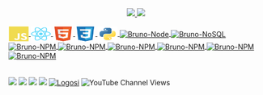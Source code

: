 <div align="center">
    <a href="https://github.com/DevBrunoo">
    <img height="180em" src="https://github-readme-stats.vercel.app/api?username=DevBrunoo&show_icons=true&theme=dark&include_all_commits=true&count_private=true"/>
    <img height="180em" src="https://github-readme-stats.vercel.app/api/top-langs/?username=DevBrunoo&layout=compact&langs_count=7&theme=dark"/>
  </div>
  <div style="display: inline_block"><br>
    <img align="center" alt="Bruno-Js" height="30" width="40" src="https://raw.githubusercontent.com/devicons/devicon/master/icons/javascript/javascript-plain.svg">
<!--     <img align="center" alt="Bruno-Ts" height="30" width="40" src="https://raw.githubusercontent.com/devicons/devicon/master/icons/typescript/typescript-plain.svg">
 -->    
    <img align="center" alt="Bruno-React" height="30" width="40" src="https://raw.githubusercontent.com/devicons/devicon/master/icons/react/react-original.svg">
    <img align="center" alt="Bruno-HTML" height="30" width="40" src="https://raw.githubusercontent.com/devicons/devicon/master/icons/html5/html5-original.svg">
    <img align="center" alt="Bruno-CSS" height="30" width="40" src="https://raw.githubusercontent.com/devicons/devicon/master/icons/css3/css3-original.svg">
    <img align="center" alt="Bruno-Python" height="30" width="40" src="https://raw.githubusercontent.com/devicons/devicon/master/icons/python/python-original.svg">
    <img align="center" alt="Bruno-Node" height="30" width="40"  src="https://cdn.jsdelivr.net/gh/devicons/devicon/icons/nodejs/nodejs-original.svg" />
    <img align="center" alt="Bruno-NoSQL" height="30" width="40" src="https://cdn.jsdelivr.net/gh/devicons/devicon/icons/mongodb/mongodb-plain-wordmark.svg" />
    <img align="center" alt="Bruno-NPM" height="30" width="40"  src="https://cdn.jsdelivr.net/gh/devicons/devicon/icons/npm/npm-original-wordmark.svg"> 
    <img align="center" alt="Bruno-NPM" height="30" width="40" src="https://cdn.jsdelivr.net/gh/devicons/devicon/icons/java/java-original-wordmark.svg" />
    <img align="center" alt="Bruno-NPM" height="30" width="40" src="https://cdn.jsdelivr.net/gh/devicons/devicon/icons/mysql/mysql-original-wordmark.svg" />   
    <img align="center" alt="Bruno-NPM" height="30" width="40" src="https://cdn.jsdelivr.net/gh/devicons/devicon/icons/php/php-plain.svg" />
    <img align="center" alt="Bruno-NPM" height="30" width="40" src="https://cdn.jsdelivr.net/gh/devicons/devicon/icons/swift/swift-original.svg" />
    <img align="center" alt="Bruno-NPM" height="30" width="40" src="https://cdn.jsdelivr.net/gh/devicons/devicon/icons/docker/docker-original.svg" />
     


  </div>
<div>
  <br>
</br>
</div>   
  <div> 
<!--     <a href="https://www.instagram.com/brunoby15/" target="_blank"><img src="https://img.shields.io/badge/-Instagram-%23E4405F?style=for-the-badge&logo=instagram&logoColor=white" target="_blank"></a>
 -->    <a href="https://medium.com/@devbrunoo" target="_blank"><img src="https://img.shields.io/badge/Medium-12100E?style=for-the-badge&logo=medium&logoColor=white" target="_blank"></a> 
    <a href="https://www.quora.com/profile/Bruno-Costa-65-1" target="_blank"><img src="https://img.shields.io/badge/Quora-%23B92B27.svg?&style=for-the-badge&logo=Quora&logoColor=white" target="_blank"></a>
    <a href = "mailto:contactbruno5@gmail.com"><img src="https://img.shields.io/badge/-Gmail-%23333?style=for-the-badge&logo=gmail&logoColor=white" target="_blank"></a>
    <a href="https://www.linkedin.com/in/devbrunoo/" target="_blank"><img src="https://img.shields.io/badge/-LinkedIn-%230077B5?style=for-the-badge&logo=linkedin&logoColor=white" target="_blank"></a> 
<a href="https://devbrunoo.com/"><img src="https://i.ibb.co/NSW7xcw/Logosi.jpg" alt="Logosi" border="0"></a>
    <img alt="YouTube Channel Views" src="https://img.shields.io/youtube/channel/views/UC0hxx7u1vJVMWrXenvOEONg?style=social">
    
  </div>

